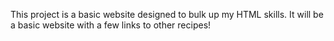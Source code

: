 This project is a basic website designed to bulk up my HTML skills. It will be a basic website with a few links to other recipes!